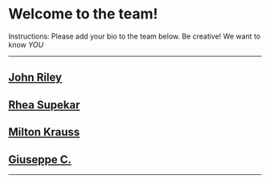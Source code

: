 # Welcome to the team!  

Instructions: Please add your bio to the team below.  Be creative!  We want to know *YOU*

-------------

## [John Riley](john-riley.md)

## [Rhea Supekar](rhea-supekar.md)

## [Milton Krauss](milton-krauss.md)

## [Giuseppe C.](giuseppe-c.md)
---------
